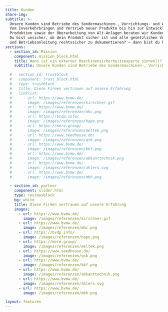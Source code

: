 ```yaml
---
title: Kunden
share-img:
subtitle: >-
  Unsere Kunden sind Betriebe des Sondermaschinen-, Vorrichtungs- und Werkzeugbaus aller Unternehmensgrößen.
  Vom Inverkehrbringen und Vertrieb neuer Produkte bis hin zur Entwicklung von Maschinen für die eigene
  Produktion sowie der Überarbeitung von Alt-Anlagen beraten wir Kunden in allen Fragen der Produktsicherheit.
  Du bist unsicher, ob dein Produkt sicher ist und alle gesetzlichen Vorgaben erfüllt? Dir fehlt die Zeit, Risikobeurteilung
  und Betriebsanleitung rechtssicher zu dokumentieren? – dann bist du hier genau richtig.
sections:
  - section_id: Mission
    component: mission_block.html
    title: Wann ist ein externer Maschinensicherheitsexperte sinnvoll?
    subtitle: Unsere Kunden sind Betriebe des Sondermaschinen-, Vorrichtungs- und Werkzeugbaus aller Unternehmensgrößen. Vom Inverkehrbringen und Vertrieb neuer Produkte bis hin zur Entwicklung von Maschinen für die eigene Produktion sowie der Überarbeitung von Alt-Anlagen beraten wir Kunden in allen Fragen der Produktsicherheit. Du bist unsicher, ob dein Produkt sicher ist und alle gesetzlichen Vorgaben erfüllt? Dir fehlt die Zeit, Risikobeurteilung und Betriebsanleitung rechtssicher zu dokumentieren? – dann bist du hier genau richtig.

  # - section_id: trustblock
  #   component: trust_block.html
  #   type: trustblock
  #   title: Diese Firmen vertrauen auf unsere Erfahrung
  #   linklist:
  #     - url: https://www.bvmw.de/
  #       image: /images/referenzen/kirschner.gif
  #     - url: https://www.bvmw.de/
  #       image: /images/referenzen/mhc.png
  #     - url: https://bvdp.info/
  #       image: /images/referenzen/hape.png
  #     - url: https://more.group/
  #       image: /images/referenzen/meltek.png
  #     - url: https://www.seedhouse.de/
  #       image: /images/referenzen/qsb.png
  #     - url: https://www.bvmw.de/
  #       image: /images/referenzen/bkf.png
  #     - url: https://www.bvmw.de/
  #       image: /images/referenzen/abkanttechnik.png
  #     - url: https://www.bvmw.de/
  #       image: /images/referenzen/ahlers.svg
  #     - url: https://www.bvmw.de/
  #       image: /images/referenzen/mbh.png

  - section_id: partner
    component: slider.html
    type: reviewsblock
    bg: white
    title: Diese Firmen vertrauen auf unsere Erfahrung
    images:
      - url: https://www.bvmw.de/
        image: /images/referenzen/kirschner.gif
      - url: https://www.bvmw.de/
        image: /images/referenzen/mhc.png
      - url: https://bvdp.info/
        image: /images/referenzen/hape.png
      - url: https://more.group/
        image: /images/referenzen/meltek.png
      - url: https://www.seedhouse.de/
        image: /images/referenzen/qsb.png
      - url: https://www.bvmw.de/
        image: /images/referenzen/bkf.png
      - url: https://www.bvmw.de/
        image: /images/referenzen/abkanttechnik.png
      - url: https://www.bvmw.de/
        image: /images/referenzen/ahlers.svg
      - url: https://www.bvmw.de/
        image: /images/referenzen/mbh.png

layout: features
---
```


